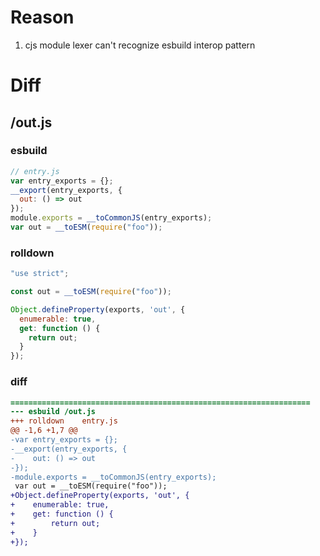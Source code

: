 # Reason
1. cjs module lexer can't recognize esbuild interop pattern
# Diff
## /out.js
### esbuild
```js
// entry.js
var entry_exports = {};
__export(entry_exports, {
  out: () => out
});
module.exports = __toCommonJS(entry_exports);
var out = __toESM(require("foo"));
```
### rolldown
```js
"use strict";

const out = __toESM(require("foo"));

Object.defineProperty(exports, 'out', {
  enumerable: true,
  get: function () {
    return out;
  }
});

```
### diff
```diff
===================================================================
--- esbuild	/out.js
+++ rolldown	entry.js
@@ -1,6 +1,7 @@
-var entry_exports = {};
-__export(entry_exports, {
-    out: () => out
-});
-module.exports = __toCommonJS(entry_exports);
 var out = __toESM(require("foo"));
+Object.defineProperty(exports, 'out', {
+    enumerable: true,
+    get: function () {
+        return out;
+    }
+});

```